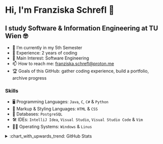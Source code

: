 # Hi, I'm Franziska Schrefl 👋
## I study Software & Information Engineering at TU Wien :nerd_face:

- 🔭 I’m currently in my 5th Semester
- 🔭 Experience: 2 years of coding
- 🌱 Main Interest: Software Engineering
- 📫 How to reach me: franziska.schrefl@proton.me
- :trophy: Goals of this GitHub: gather coding experience, build a portfolio, archive progress

### Skills
- :desktop_computer: Programming Languages: `Java`, `C`, `C#` & `Python`
- :memo: Markup & Styling Languages: `HTML` & `CSS`
- :floppy_disk: Databases: `PostgreSQL`
- :hammer_and_wrench: IDEs: `IntelliJ Idea`, `Visual Studio`, `Visual Studio Code` & `Vim`
- :woman_technologist: Operating Systems: `Windows` & `Linus`
  

<details>
<summary>:chart_with_upwards_trend:	 GitHub Stats</summary>
<br>
<img src="https://github-readme-stats.vercel.app/api?username=franziskaschrefl&show_icons=true&theme=gotham" alt="github stats" width="50%" align="left"/>
  <img src="https://github-readme-stats.vercel.app/api/top-langs/?username=franziskaschrefl&layout=compact&theme=gotham" alt="github stats" width="45%" align="right"/>
</details>



<!--
**franziskaschrefl/franziskaschrefl** is a ✨ _special_ ✨ repository because its `README.md` (this file) appears on your GitHub profile.
- 🌱 I’m currently learning ...
- 💬 Ask me about ...
<img src="https://myreadme.vercel.app/api/embed/franziskaschrefl?panels=userstatistics,toprepositories,toplanguages,commitgraph" alt="reimaginedreadme" />
- 😄 Pronouns: ...
- ⚡ Fun fact: ...
-->
